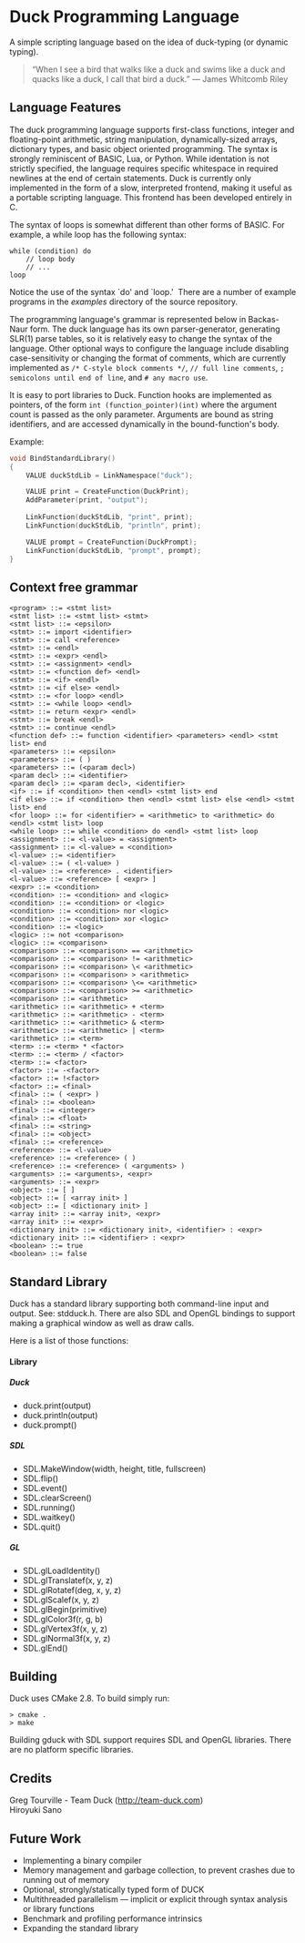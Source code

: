 # Duck Programming Language
A simple scripting language based on the idea of duck-typing (or dynamic typing).

>&ldquo;When I see a bird that walks like a duck and swims like a duck and quacks like a duck, I call that bird a duck.&rdquo;
> &mdash; James Whitcomb Riley

## Language Features

The duck programming language supports first-class functions, integer and floating-point arithmetic, string manipulation, dynamically-sized arrays, dictionary types, and basic object oriented programming. The syntax is strongly reminiscent of BASIC, Lua, or Python. While identation is not strictly specified, the language requires specific whitespace in required newlines at the end of certain statements. Duck is currently only implemented in the form of a slow, interpreted frontend, making it useful as a portable scripting language. This frontend has been developed entirely in C.

The syntax of loops is somewhat different than other forms of BASIC. For example, a while loop has the following syntax:
```
while (condition) do
	// loop body
	// ...
loop
```
Notice the use of the syntax \`do' and \`loop.' &nbsp;There are a number of example programs in the _examples_ directory of the source repository.

The programming language's grammar is represented below in Backas-Naur form. The duck language has its own parser-generator, generating SLR(1) parse tables, so it is relatively easy to change the syntax of the language. Other optional ways to configure the language include disabling case-sensitivity or changing the format of comments, which are currently implemented as `/* C-style block comments */`, `// full line comments`, `; semicolons until end of line`, and `# any macro use`.

It is easy to port libraries to Duck. Function hooks are implemented as pointers, of the form `int (function_pointer)(int)` where the argument count is passed as the only parameter. Arguments are bound as string identifiers, and are accessed dynamically in the bound-function's body.

Example:
```c
void BindStandardLibrary()
{
    VALUE duckStdLib = LinkNamespace("duck");

    VALUE print = CreateFunction(DuckPrint);
    AddParameter(print, "output");
    
    LinkFunction(duckStdLib, "print", print);
    LinkFunction(duckStdLib, "println", print);

    VALUE prompt = CreateFunction(DuckPrompt);
    LinkFunction(duckStdLib, "prompt", prompt);
}
```

## Context free grammar
```
<program> ::= <stmt list>
<stmt list> ::= <stmt list> <stmt>
<stmt list> ::= <epsilon>
<stmt> ::= import <identifier>
<stmt> ::= call <reference>
<stmt> ::= <endl>
<stmt> ::= <expr> <endl>
<stmt> ::= <assignment> <endl>
<stmt> ::= <function def> <endl>
<stmt> ::= <if> <endl>
<stmt> ::= <if else> <endl>
<stmt> ::= <for loop> <endl>
<stmt> ::= <while loop> <endl>
<stmt> ::= return <expr> <endl>
<stmt> ::= break <endl>
<stmt> ::= continue <endl>
<function def> ::= function <identifier> <parameters> <endl> <stmt list> end
<parameters> ::= <epsilon>
<parameters> ::= ( )
<parameters> ::= (<param decl>)
<param decl> ::= <identifier>
<param decl> ::= <param decl>, <identifier>
<if> ::= if <condition> then <endl> <stmt list> end
<if else> ::= if <condition> then <endl> <stmt list> else <endl> <stmt list> end
<for loop> ::= for <identifier> = <arithmetic> to <arithmetic> do <endl> <stmt list> loop
<while loop> ::= while <condition> do <endl> <stmt list> loop
<assignment> ::= <l-value> = <assignment>
<assignment> ::= <l-value> = <condition>
<l-value> ::= <identifier>
<l-value> ::= ( <l-value> )
<l-value> ::= <reference> . <identifier>
<l-value> ::= <reference> [ <expr> ]
<expr> ::= <condition>
<condition> ::= <condition> and <logic>
<condition> ::= <condition> or <logic>
<condition> ::= <condition> nor <logic>
<condition> ::= <condition> xor <logic>
<condition> ::= <logic>
<logic> ::= not <comparison>
<logic> ::= <comparison>
<comparison> ::= <comparison> == <arithmetic>
<comparison> ::= <comparison> != <arithmetic>
<comparison> ::= <comparison> \< <arithmetic>
<comparison> ::= <comparison> > <arithmetic>
<comparison> ::= <comparison> \<= <arithmetic>
<comparison> ::= <comparison> >= <arithmetic>
<comparison> ::= <arithmetic>
<arithmetic> ::= <arithmetic> + <term>
<arithmetic> ::= <arithmetic> - <term>
<arithmetic> ::= <arithmetic> & <term>
<arithmetic> ::= <arithmetic> | <term>
<arithmetic> ::= <term>
<term> ::= <term> * <factor>
<term> ::= <term> / <factor>
<term> ::= <factor>
<factor> ::= -<factor>
<factor> ::= !<factor>
<factor> ::= <final>
<final> ::= ( <expr> )
<final> ::= <boolean>
<final> ::= <integer>
<final> ::= <float>
<final> ::= <string>
<final> ::= <object>
<final> ::= <reference>
<reference> ::= <l-value>
<reference> ::= <reference> ( )
<reference> ::= <reference> ( <arguments> )
<arguments> ::= <arguments>, <expr>
<arguments> ::= <expr>
<object> ::= [ ]
<object> ::= [ <array init> ]
<object> ::= [ <dictionary init> ]
<array init> ::= <array init>, <expr>
<array init> ::= <expr>
<dictionary init> ::= <dictionary init>, <identifier> : <expr>
<dictionary init> ::= <identifier> : <expr>
<boolean> ::= true
<boolean> ::= false

```

## Standard Library
Duck has a standard library supporting both command-line input and output. See: stdduck.h.
There are also SDL and OpenGL bindings to support making a graphical window as well as draw calls.

Here is a list of those functions:

#### Library
##### Duck
* duck.print(output)
* duck.println(output)
* duck.prompt()

##### SDL
* SDL.MakeWindow(width, height, title, fullscreen)
* SDL.flip()
* SDL.event()
* SDL.clearScreen()
* SDL.running()
* SDL.waitkey()
* SDL.quit()

##### GL
* SDL.glLoadIdentity()
* SDL.glTranslatef(x, y, z)
* SDL.glRotatef(deg, x, y, z)
* SDL.glScalef(x, y, z)
* SDL.glBegin(primitive)
* SDL.glColor3f(r, g, b)
* SDL.glVertex3f(x, y, z)
* SDL.glNormal3f(x, y, z)
* SDL.glEnd()

## Building
Duck uses CMake 2.8. To build simply run:
```
> cmake .
> make
```

Building gduck with SDL support requires SDL and OpenGL libraries. There are no platform specific libraries.

## Credits
Greg Tourville - Team Duck (http://team-duck.com)  
Hiroyuki Sano  


## Future Work

* Implementing a binary compiler
* Memory management and garbage collection, to prevent crashes due to running out of memory
* Optional, strongly/statically typed form of DUCK
* Multithreaded parallelism &mdash; implicit or explicit through syntax analysis or library functions
* Benchmark and profiling performance intrinsics
* Expanding the standard library

